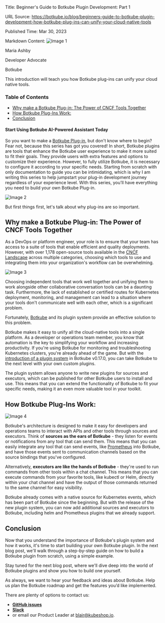 Title: Beginner's Guide to Botkube Plugin Development: Part 1

URL Source: https://botkube.io/blog/beginners-guide-to-botkube-plugin-development-how-botkube-plug-ins-can-unify-your-cloud-native-tools

Published Time: Mar 30, 2023

Markdown Content:
![Image 1](https://cdn.prod.website-files.com/634fabb21508d6c9db9bc46f/6408ed63e5b48fed17e54625_SE6Pjp9PW9TaOwePHJXRaxaLQgYdT2HX_5PYASmvIx8.jpeg)

Maria Ashby

Developer Advocate

Botkube

This introduction will teach you how Botkube plug-ins can unify your cloud native tools.

### Table of Contents

*   [Why make a Botkube Plug-in: The Power of CNCF Tools Together](https://botkube.io/blog/beginners-guide-to-botkube-plugin-development-how-botkube-plug-ins-can-unify-your-cloud-native-tools#why-make-a-botkube-plug-in-the-power-of-cncf-tools-together-)
*   [How Botkube Plug-Ins Work:](https://botkube.io/blog/beginners-guide-to-botkube-plugin-development-how-botkube-plug-ins-can-unify-your-cloud-native-tools#how-botkube-plug-ins-work-)
*   [Conclusion](https://botkube.io/blog/beginners-guide-to-botkube-plugin-development-how-botkube-plug-ins-can-unify-your-cloud-native-tools#conclusion-)

#### Start Using Botkube AI-Powered Assistant Today

So you want to make a [Botkube Plug-in](https://botkube.io/integrations), but don't know where to begin? Fear not, because this series has got you covered! In short, Botkube plugins are tools that enhance the Botkube user experience to make it more suited to fit their goals. They provide users with extra features and options to customize their experience. However, to fully utilize Botkube, it is necessary to configure it according to your specific needs. Starting from scratch with only documentation to guide you can be intimidating, which is why I am writing this series to help jumpstart your plug-in development journey regardless of your experience level. With this series, you’ll have everything you need to build your own Botkube Plug-in.

![Image 2](https://cdn.prod.website-files.com/634fabb21508d6c9db9bc46f/64259de0f04e131b26b323ab_YDm2BILjPQoWfmfEClCKc4da4Acv3ASayZTaEEEdd27wxMLEb-eWsECh1qpEKoqabyu43YFgDmSULoDFTIwBMCF7ndEFnTzG0bLBSjA1xFx0v_cBNjx8zBD1owLk8IfqA8nK2IiIJ_qtrJcU3dGb-s8.png)

But first things first, let's talk about why plug-ins are so important.

**Why make a Botkube Plug-in: The Power of CNCF Tools Together**
----------------------------------------------------------------

As a DevOps or platform engineer, your role is to ensure that your team has access to a suite of tools that enable efficient and quality deployments. However, with over 1,178 open-source tools available in the [CNCF Landscape](https://landscape.cncf.io/?organization=kubeshop&selected=botkube) across multiple categories, choosing which tools to use and integrating them into your organization's workflow can be overwhelming.

![Image 3](https://cdn.prod.website-files.com/634fabb21508d6c9db9bc46f/64259def371cfe07bc0f2b8e_s7cvlLKT1mIpSir81gNynMEUtfKsi34yzhstUPE8tTuzP8sRizuzesbF3elxcr1ynfIKa_fWLqAsX2a0jT9Z52xisGCDxGUlKZACDTlJkmQ7lKOttNSomQgDDiYKJ0yt_mZF2KhHRlSbygHiNiod_3g.png)

Choosing independent tools that work well together and unifying them to work alongside other collaborative conversation tools can be a daunting task. Furthermore, the lack of established or certified routes for Kubernetes deployment, monitoring, and management can lead to a situation where your tools don't communicate well with each other, which is a significant problem.

Fortunately, [Botkube](https://botkube.io/) and its plugin system provide an effective solution to this problem.

Botkube makes it easy to unify all the cloud-native tools into a single platform. As a developer or operations team member, you know that automation is the key to simplifying your workflow and increasing productivity. If you're using Botkube for monitoring and troubleshooting Kubernetes clusters, you're already ahead of the game. But with the [introduction of a plugin system](https://botkube.io/blog/botkube-v017-release-notes) in Botkube v0.17.0, you can take Botkube to the next level with your own custom plugins.

The plugin system allows anyone to write new plugins for sources and executors, which can be published for other Botkube users to install and use. This means that you can extend the functionality of Botkube to fit your specific needs, making it an even more valuable tool in your toolkit.

**How Botkube Plug-Ins Work:**
------------------------------

![Image 4](https://cdn.prod.website-files.com/634fabb21508d6c9db9bc46f/64259e0b4fdb15ca2aa6e839_iKasmcohH7JW9C8d9Y10Y6AM8n1uSpA-HtyxcqE6jxI9XBN53Nott737B5XTDLMGB1nXUnkGPN-fHeNbq4RIbsuy6Kko3LdT9hrdf-YpXukG2kVCCgbSDNvPltY4coW4PmCmXIdeyO0luWUNcDxVk0I.png)

Botkube's architecture is designed to make it easy for developers and operations teams to interact with APIs and other tools through sources and executors. Think of __sources as the ears of Botkube__ - they listen for events or notifications from any tool that can send them. This means that you can easily integrate any tool that can send events, like [Prometheus](https://botkube.io/integration/prometheus) into Botkube, and have those events sent to communication channels based on the source bindings that you've configured.

Alternatively, __executors are like the hands of Botkube__ - they're used to run commands from other tools within a chat channel. This means that you can execute commands from your favorite tools, like kubectl or Helm, directly within your chat channel and have the output of those commands returned to the same channel for easy visibility.

Botkube already comes with a native source for Kubernetes events, which has been part of Botkube since the beginning. But with the release of the new plugin system, you can now add additional sources and executors to Botkube, including helm and Prometheus plugins that we already support.

**Conclusion**
--------------

Now that you understand the importance of Botkube's plugin system and how it works, it's time to start building your own Botkube plugin. In the next blog post, we'll walk through a step-by-step guide on how to build a Botkube plugin from scratch, using a simple example.

Stay tuned for the next blog post, where we'll dive deep into the world of Botkube plugins and show you how to build one yourself.

As always, we want to hear your feedback and ideas about Botkube. Help us plan the Botkube roadmap and get the features you’d like implemented.

There are plenty of options to contact us:

*   [**GitHub issues**](https://github.com/kubeshop/botkube/issues)
*   [**Slack**](https://join.botkube.io/)
*   or email our Product Leader at blair@kubeshop.io.

